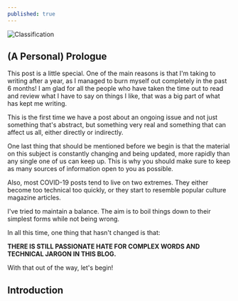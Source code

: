 ```yaml
---
published: true
---
```

![Classification]({{site.baseurl}}/images/Bio_Ann.png)


## (A Personal) Prologue

This post is a little special. One of the main reasons is that I'm taking to writing after a year, as I managed to burn myself out completely in the past 6 months! I am glad for all the people who have taken the time out to read and review what I have to say on things I like, that was a big part of what has kept me writing. 

This is the first time we have a post about an ongoing issue and not just something that's abstract, but something very real and something that can affect us all, either directly or indirectly. 

One last thing that should be mentioned before we begin is that the material on this subject is constantly changing and being updated, more rapidly than any single one of us can keep up. This is why you should make sure to keep as many sources of information open to you as possible. 

Also, most COVID-19 posts tend to live on two extremes. They either become too technical too quickly, or they start to resemble popular culture magazine articles. 

I've tried to maintain a balance. The aim is to boil things down to their simplest forms while not being wrong.

In all this time, one thing that hasn't changed is that:

**THERE IS STILL PASSIONATE HATE FOR COMPLEX WORDS AND TECHNICAL JARGON IN THIS BLOG.**

With that out of the way, let's begin!


## Introduction
